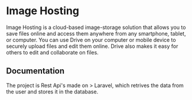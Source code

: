 # Image Hosting

Image Hosting is a cloud-based image-storage solution that allows you to save files online and access them anywhere from any smartphone, tablet, or computer. You can use Drive on your computer or mobile device to securely upload files and edit them online. Drive also makes it easy for others to edit and collaborate on files.

## Documentation

The project is Rest Api's made on > Laravel, which retrives the data from the user and stores it in the database.
